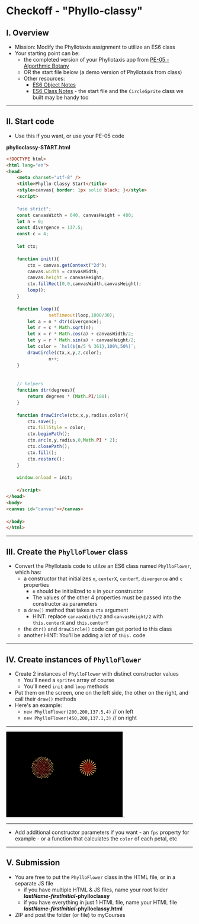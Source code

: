 # Checkoff - "Phyllo-classy"

## I. Overview
- Mission: Modify the Phyllotaxis assignment to utilize an ES6 class
- Your starting point can be:
  - the completed version of your Phyllotaxis app from [PE-05 - Algorthmic Botany](../pe/pe-05.md)
  - OR the start file below (a demo version of Phyllotaxis from class)
  - Other resources:
    - [ES6 Object Notes](../notes/object-notes.md)
    - [ES6 Class Notes](../notes/es6-class-notes.md) - the start file and the `CircleSprite` class we built may be handy too

<hr>

## II. Start code
- Use this if you want, or use your PE-05 code

**phylloclassy-START.html**

```html
<!DOCTYPE html>
<html lang="en">
<head>
	<meta charset="utf-8" />
	<title>Phyllo-Classy Start</title>
	<style>canvas{ border: 1px solid black; }</style>
	<script>
	
	"use strict";
	const canvasWidth = 640, canvasHeight = 480;
	let n = 0;
	const divergence = 137.5;
	const c = 4;
	
	let ctx;

	function init(){
		ctx = canvas.getContext("2d");
		canvas.width = canvasWidth;
		canvas.height = canvasHeight;
		ctx.fillRect(0,0,canvasWidth,canvasHeight);
		loop();
	}
	
	function loop(){
                setTimeout(loop,1000/30);
		let a = n * dtr(divergence);
		let r = c * Math.sqrt(n);
		let x = r * Math.cos(a) + canvasWidth/2;
		let y = r * Math.sin(a) + canvasHeight/2;
		let color = `hsl(${n/5 % 361},100%,50%)`;
		drawCircle(ctx,x,y,2,color);
                n++;
	}


	// helpers
	function dtr(degrees){
		return degrees * (Math.PI/180);
	}

	function drawCircle(ctx,x,y,radius,color){
		ctx.save();
		ctx.fillStyle = color;
		ctx.beginPath();
		ctx.arc(x,y,radius,0,Math.PI * 2);
		ctx.closePath();
		ctx.fill();
		ctx.restore();
	}
	
	window.onload = init;

	</script>
</head>
<body>
<canvas id="canvas"></canvas>

</body>
</html>
```

<hr>

## III. Create the `PhylloFlower` class

- Convert the Phyllotaxis code to utilze an ES6 class named `PhylloFlower`, which has:
  - a constructor that initializes  `n`, `centerX`, `centerY`, `divergence` and `c` properties
    -  `n` should be initialized to `0` in your constructor
    -  The values of the other 4 properties must be passed into the constructor as parameters
  - a `draw()` method that takes a `ctx` argument
    - HINT: replace `canvasWidth/2` and `canvasHeight/2` with `this.centerX` and `this.centerY`
  - the `dtr()` and `drawCircle()` code can get ported to this class
  - another HINT: You'll be adding a lot of `this.` code

<hr>

## IV. Create instances of `PhylloFlower`

- Create 2 instances of `PhylloFlower` with distinct constructor values
  - You'll need a `sprites` array of course
  - You'll need `init` and `loop` methods
- Put them on the screen, one on the left side, the other on the right, and call their `draw()` methods
- Here's an example:
  - `new PhylloFlower(200,200,137.5,4)` // on left
  - `new PhylloFlower(450,200,137.1,3)` // on right

<hr>

![screenshot](_images/phyllo-classy-1.gif)

<hr>

- Add additional constructor parameters if you want - an `fps` property for example - or a function that calculates the `color` of each petal, etc

<hr>

## V. Submission

- You are free to put the `PhylloFlower` class in the HTML file, or in a separate JS file
  - if you have multiple HTML & JS files, name your root folder ***lastName-firstInitial*-phylloclassy**
  - if you have everything in just 1 HTML file, name your HTML file ***lastName-firstInitial*-phylloclassy.html**
- ZIP and post the folder (or file) to myCourses

